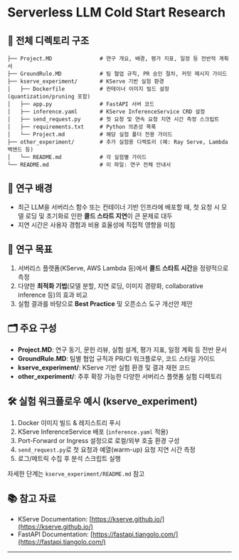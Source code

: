 # Serverless LLM Cold Start Research 

## 📂 전체 디렉토리 구조

```plaintext
├── Project.MD               # 연구 개요, 배경, 평가 지표, 일정 등 전반적 계획서
├── GroundRule.MD            # 팀 협업 규칙, PR 승인 절차, 커밋 메시지 가이드
├── kserve_experiment/       # KServe 기반 실험 환경
│   ├── Dockerfile           # 컨테이너 이미지 빌드 설정 (quantization/pruning 포함)
│   ├── app.py               # FastAPI 서버 코드
│   ├── inference.yaml       # KServe InferenceService CRD 설정
│   ├── send_request.py      # 첫 요청 및 연속 요청 지연 시간 측정 스크립트
│   ├── requirements.txt     # Python 의존성 목록
│   └── Project.md           # 해당 실험 폴더 전용 가이드
├── other_experiment/        # 추가 실험용 디렉토리 (예: Ray Serve, Lambda 백엔드 등)
│   └── README.md            # 각 실험별 가이드
└── README.md                # 이 파일: 연구 전체 안내서
```

## 🚀 연구 배경

* 최근 LLM을 서버리스 함수 또는 컨테이너 기반 인프라에 배포할 때, 첫 요청 시 모델 로딩 및 초기화로 인한 **콜드 스타트 지연**이 큰 문제로 대두
* 지연 시간은 사용자 경험과 비용 효율성에 직접적 영향을 미침

## 🎯 연구 목표

1. 서버리스 플랫폼(KServe, AWS Lambda 등)에서 **콜드 스타트 시간**을 정량적으로 측정
2. 다양한 **최적화 기법**(모델 분할, 지연 로딩, 이미지 경량화, collaborative inference 등)의 효과 비교
3. 실험 결과를 바탕으로 **Best Practice** 및 오픈소스 도구 개선안 제안

## 🗂️ 주요 구성

* **Project.MD**: 연구 동기, 문헌 리뷰, 실험 설계, 평가 지표, 일정 계획 등 전반 문서
* **GroundRule.MD**: 팀별 협업 규칙과 PR/CI 워크플로우, 코드 스타일 가이드
* **kserve\_experiment/**: KServe 기반 실험 환경 및 결과 재현 코드
* **other\_experiment/**: 추후 확장 가능한 다양한 서버리스 플랫폼 실험 디렉토리

## 🛠️ 실험 워크플로우 예시 (kserve\_experiment)

1. Docker 이미지 빌드 & 레지스트리 푸시
2. KServe InferenceService 배포 (`inference.yaml` 적용)
3. Port-Forward or Ingress 설정으로 로컬/외부 호출 환경 구성
4. `send_request.py`로 첫 요청과 예열(warm-up) 요청 지연 시간 측정
5. 로그/메트릭 수집 후 분석 스크립트 실행

자세한 단계는 `kserve_experiment/README.md` 참고

## 📚 참고 자료

* KServe Documentation: [https://kserve.github.io/](https://kserve.github.io/)
* FastAPI Documentation: [https://fastapi.tiangolo.com/](https://fastapi.tiangolo.com/)

---

